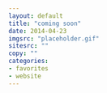 ```yaml
---
layout: default
title: "coming soon"
date: 2014-04-23
imgsrc: "placeholder.gif"
sitesrc: ""
copy: ""
categories:
- favorites
- website
---
```


    
    
    

    
    